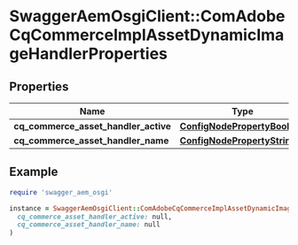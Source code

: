 # SwaggerAemOsgiClient::ComAdobeCqCommerceImplAssetDynamicImageHandlerProperties

## Properties

| Name | Type | Description | Notes |
| ---- | ---- | ----------- | ----- |
| **cq_commerce_asset_handler_active** | [**ConfigNodePropertyBoolean**](ConfigNodePropertyBoolean.md) |  | [optional] |
| **cq_commerce_asset_handler_name** | [**ConfigNodePropertyString**](ConfigNodePropertyString.md) |  | [optional] |

## Example

```ruby
require 'swagger_aem_osgi'

instance = SwaggerAemOsgiClient::ComAdobeCqCommerceImplAssetDynamicImageHandlerProperties.new(
  cq_commerce_asset_handler_active: null,
  cq_commerce_asset_handler_name: null
)
```

